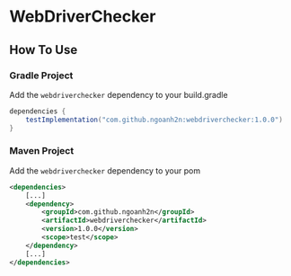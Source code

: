 # WebDriverChecker
## How To Use
### Gradle Project
Add the `webdriverchecker` dependency to your build.gradle
```gradle
dependencies {
    testImplementation("com.github.ngoanh2n:webdriverchecker:1.0.0")
}
```

### Maven Project
Add the `webdriverchecker` dependency to your pom
```xml
<dependencies>
    [...]
    <dependency>
        <groupId>com.github.ngoanh2n</groupId>
        <artifactId>webdriverchecker</artifactId>
        <version>1.0.0</version>
        <scope>test</scope>
    </dependency>
    [...]
</dependencies>
```

